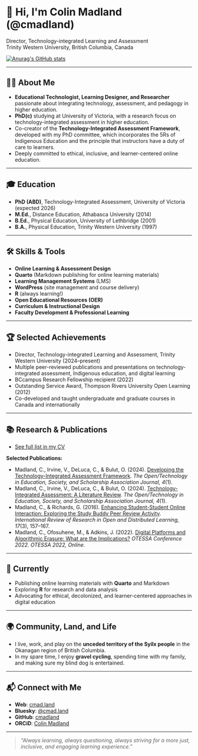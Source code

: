 # 👋 Hi, I'm Colin Madland (@cmadland)

Director, Technology-integrated Learning and Assessment  
Trinity Western University, British Columbia, Canada

[![Anurag's GitHub stats](https://github-readme-stats.vercel.app/api?username=cmadland)](https://github.com/cmadland/github-readme-stats)

---

## 👨‍💻 About Me

- **Educational Technologist, Learning Designer, and Researcher** passionate about integrating technology, assessment, and pedagogy in higher education.
- **PhD(c)** studying at University of Victoria, with a research focus on technology-integrated assessment in higher education.
- Co-creator of the **Technology-Integrated Assessment Framework**, developed with my PhD committee, which incorporates the 5Rs of Indigenous Education and the principle that instructors have a duty of care to learners.
- Deeply committed to ethical, inclusive, and learner-centered online education.

---

## 🎓 Education

- **PhD (ABD)**, Technology-Integrated Assessment, University of Victoria (expected 2026)
- **M.Ed.**, Distance Education, Athabasca University (2014)
- **B.Ed.**, Physical Education, University of Lethbridge (2001)
- **B.A.**, Physical Education, Trinity Western University (1997)

---

## 🛠️ Skills & Tools

- **Online Learning & Assessment Design**
- **Quarto** (Markdown publishing for online learning materials)
- **Learning Management Systems** (LMS)
- **WordPress** (site management and course delivery)
- **R** (always learning!)
- **Open Educational Resources (OER)**
- **Curriculum & Instructional Design**
- **Faculty Development & Professional Learning**

---

## 🏆 Selected Achievements

- Director, Technology-integrated Learning and Assessment, Trinity Western University (2024–present)
- Multiple peer-reviewed publications and presentations on technology-integrated assessment, Indigenous education, and digital learning
- BCcampus Research Fellowship recipient (2022)
- Outstanding Service Award, Thompson Rivers University Open Learning (2012)
- Co-developed and taught undergraduate and graduate courses in Canada and internationally

---

## 📚 Research & Publications

- [See full list in my CV](https://cmadland.github.io/cv)

**Selected Publications:**

- Madland, C., Irvine, V., DeLuca, C., & Bulut, O. (2024). [Developing the Technology-Integrated Assessment Framework](https://doi.org/10.18357/otessaj.2024.4.1.75). *The Open/Technology in Education, Society, and Scholarship Association Journal, 4*(1).
- Madland, C., Irvine, V., DeLuca, C., & Bulut, O. (2024). [Technology-Integrated Assessment: A Literature Review](https://doi.org/10.18357/otessaj.2024.4.1.74). *The Open/Technology in Education, Society, and Scholarship Association Journal, 4*(1).
- Madland, C., & Richards, G. (2016). [Enhancing Student-Student Online Interaction: Exploring the Study Buddy Peer Review Activity](https://doi.org/10.19173/irrodl.v17i3.2196). *International Review of Research in Open and Distributed Learning, 17*(3), 157–167.
- Madland, C., Ofosuhene, M., & Adkins, J. (2022). [Digital Platforms and Algorithmic Erasure: What are the Implications?](https://doi.org/10.18357/otessac.2022.2.1.137) *OTESSA Conference 2022. OTESSA 2022, Online.*

---

## 🌱 Currently

- Publishing online learning materials with **Quarto** and Markdown
- Exploring **R** for research and data analysis
- Advocating for ethical, decolonized, and learner-centered approaches in digital education

---

## 🌍 Community, Land, and Life

- I live, work, and play on the **unceded territory of the Syilx people** in the Okanagan region of British Columbia.
- In my spare time, I enjoy **gravel cycling**, spending time with my family, and making sure my blind dog is entertained.

---

## 📬 Connect with Me

- **Web**: [cmad.land](https://cmad.land)
- **Bluesky**: [@cmad.land](https://bsky.app/profile/cmad.land)
- **GitHub**: [cmadland](https://github.com/cmadland)
- **ORCiD**: [Colin Madland](https://orcid.org/0000-0002-1761-1903)

---

> _“Always learning, always questioning, always striving for a more just, inclusive, and engaging learning experience.”_


